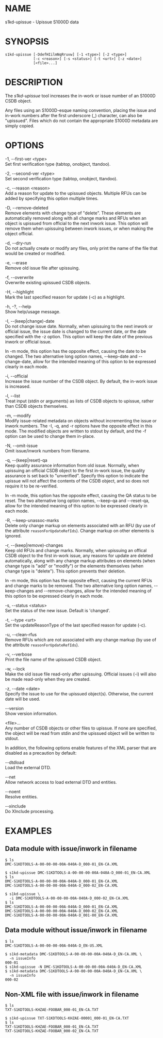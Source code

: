 NAME
====

s1kd-upissue - Upissue S1000D data

SYNOPSIS
========

    s1kd-upissue [-DdefHIilmNqRruvw] [-1 <type>] [-2 <type>]
                 [-c <reason>] [-s <status>] [-t <urt>] [-z <date>]
                 [<file>...]

DESCRIPTION
===========

The *s1kd-upissue* tool increases the in-work or issue number of an
S1000D CSDB object.

Any files using an S1000D-esque naming convention, placing the issue and
in-work numbers after the first underscore (\_) character, can also be
"upissued". Files which do not contain the appropriate S1000D metadata
are simply copied.

OPTIONS
=======

-1, --first-ver &lt;type&gt;  
Set first verification type (tabtop, onobject, ttandoo).

-2, --second-ver &lt;type&gt;  
Set second verification type (tabtop, onobject, ttandoo).

-c, --reason &lt;reason&gt;  
Add a reason for update to the upissued objects. Multiple RFUs can be
added by specifying this option multiple times.

-D, --remove-deleted  
Remove elements with change type of "delete". These elements are
automatically removed along with all change marks and RFUs when an
object is upissued from official to the next inwork issue. This option
will remove them when upissuing between inwork issues, or when making
the object official.

-d, --dry-run  
Do not actually create or modify any files, only print the name of the
file that would be created or modified.

-e, --erase  
Remove old issue file after upissuing.

-f, --overwrite  
Overwrite existing upissued CSDB objects.

-H, --highlight  
Mark the last specified reason for update (-c) as a highlight.

-h, -?, --help  
Show help/usage message.

-I, --(keep\|change)-date  
Do not change issue date. Normally, when upissuing to the next inwork or
official issue, the issue date is changed to the current date, or the
date specified with the -z option. This option will keep the date of the
previous inwork or official issue.

In -m mode, this option has the opposite effect, causing the date to be
changed. The two alternative long option names, --keep-date and
--change-date, allow for the intended meaning of this option to be
expressed clearly in each mode.

-i, --official  
Increase the issue number of the CSDB object. By default, the in-work
issue is increased.

-l, --list  
Treat input (stdin or arguments) as lists of CSDB objects to upissue,
rather than CSDB objects themselves.

-m, --modify  
Modify issue-related metadata on objects without incrementing the issue
or inwork numbers. The -I, -q, and -r options have the opposite effect
in this mode. The modified objects are written to stdout by default, and
the -f option can be used to change them in-place.

-N, --omit-issue  
Omit issue/inwork numbers from filename.

-q, --(keep\|reset)-qa  
Keep quality assurance information from old issue. Normally, when
upissuing an official CSDB object to the first in-work issue, the
quality assurance is set back to "unverified". Specify this option to
indicate the upissue will not affect the contents of the CSDB object,
and so does not require it to be re-verified.

In -m mode, this option has the opposite effect, causing the QA status
to be reset. The two alternative long option names, --keep-qa and
--reset-qa, allow for the intended meaning of this option to be
expressed clearly in each mode.

-R, --keep-unassoc-marks  
Delete only change markup on elements associated with an RFU (by use of
the attribute `reasonForUpdateRefIds`). Change markup on other elements
is ignored.

-r, --(keep\|remove)-changes  
Keep old RFUs and change marks. Normally, when upissuing an offical CSDB
object to the first in-work issue, any reasons for update are deleted
automatically, along with any change markup attributes on elements (when
change type is "add" or "modify") or the elements themselves (when
change type is "delete"). This option prevents their deletion.

In -m mode, this option has the opposite effect, causing the current
RFUs and change marks to be removed. The two alternative long option
names, --keep-changes and --remove-changes, allow for the intended
meaning of this option to be expressed clearly in each mode.

-s, --status &lt;status&gt;  
Set the status of the new issue. Default is 'changed'.

-t, --type &lt;urt&gt;  
Set the updateReasonType of the last specified reason for update (-c).

-u, --clean-rfus  
Remove RFUs which are not associated with any change markup (by use of
the attribute `reasonForUpdateRefIds`).

-v, --verbose  
Print the file name of the upissued CSDB object.

-w, --lock  
Make the old issue file read-only after upissuing. Official issues (-i)
will also be made read-only when they are created.

-z, --date &lt;date&gt;  
Specify the issue to use for the upissued object(s). Otherwise, the
current date will be used.

--version  
Show version information.

&lt;file&gt;...  
Any number of CSDB objects or other files to upissue. If none are
specified, the object will be read from stdin and the upissued object
will be written to stdout.

In addition, the following options enable features of the XML parser
that are disabled as a precaution by default:

--dtdload  
Load the external DTD.

--net  
Allow network access to load external DTD and entities.

--noent  
Resolve entities.

--xinclude  
Do XInclude processing.

EXAMPLES
========

Data module with issue/inwork in filename
-----------------------------------------

    $ ls
    DMC-S1KDTOOLS-A-00-00-00-00A-040A-D_000-01_EN-CA.XML

    $ s1kd-upissue DMC-S1KDTOOLS-A-00-00-00-00A-040A-D_000-01_EN-CA.XML
    $ ls
    DMC-S1KDTOOLS-A-00-00-00-00A-040A-D_000-01_EN-CA.XML
    DMC-S1KDTOOLS-A-00-00-00-00A-040A-D_000-02_EN-CA.XML

    $ s1kd-upissue \
      -i DMC-S1KDTOOLS-A-00-00-00-00A-040A-D_000-02_EN-CA.XML
    $ ls
    DMC-S1KDTOOLS-A-00-00-00-00A-040A-D_000-01_EN-CA.XML
    DMC-S1KDTOOLS-A-00-00-00-00A-040A-D_000-02_EN-CA.XML
    DMC-S1KDTOOLS-A-00-00-00-00A-040A-D_001-00_EN-CA.XML

Data module without issue/inwork in filename
--------------------------------------------

    $ ls
    DMC-S1KDTOOLS-A-00-00-00-00A-040A-D_EN-US.XML

    $ s1kd-metadata DMC-S1KDTOOLS-A-00-00-00-00A-040A-D_EN-CA.XML \
      -n issueInfo
    000-01
    $ s1kd-upissue -N DMC-S1KDTOOLS-A-00-00-00-00A-040A-D_EN-CA.XML
    $ s1kd-metadata DMC-S1KDTOOLS-A-00-00-00-00A-040A-D_EN-CA.XML \
      -n issueInfo
    000-02

Non-XML file with issue/inwork in filename
------------------------------------------

    $ ls
    TXT-S1KDTOOLS-KHZAE-FOOBAR_000-01_EN-CA.TXT

    $ s1kd-upissue TXT-S1KDTOOLS-KHZAE-00001_000-01_EN-CA.TXT
    $ ls
    TXT-S1KDTOOLS-KHZAE-FOOBAR_000-01_EN-CA.TXT
    TXT-S1KDTOOLS-KHZAE-FOOBAR_000-02_EN-CA.TXT
